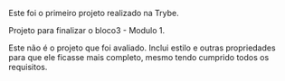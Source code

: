 Este foi o primeiro projeto realizado na Trybe. 

Projeto para finalizar o bloco3 - Modulo 1.

Este não é o projeto que foi avaliado. Inclui estilo e outras propriedades para que ele ficasse mais completo, mesmo tendo cumprido todos os requisitos.